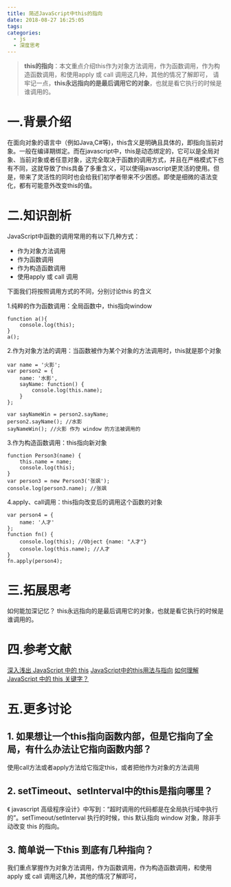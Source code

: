 ```yaml
---
title: 简述JavaScript中this的指向
date: 2018-08-27 16:25:05
tags:  
categories: 
  - js
  - 深度思考
---
```


> **this的指向**：本文重点介绍this作为对象方法调用，作为函数调用，作为构造函数调用，和使用apply 或 call 调用这几种，其他的情况了解即可，
请牢记一点，**this永远指向的是最后调用它的对象**，也就是看它执行的时候是谁调用的。

<!-- more -->
# 一.背景介绍

   在面向对象的语言中（例如Java,C#等)，this含义是明确且具体的，即指向当前对象。一般在编译期绑定。而在javascript中，this是动态绑定的，它可以是全局对象、当前对象或者任意对象，这完全取决于函数的调用方式，并且在严格模式下也有不同，这就导致了this具备了多重含义，可以使得javascript更灵活的使用。但是，带来了灵活性的同时也会给我们初学者带来不少困惑。即使是细微的语法变化，都有可能意外改变this的值。
   
# 二.知识剖析

JavaScript中函数的调用常用的有以下几种方式：
+ 作为对象方法调用
+ 作为函数调用
+ 作为构造函数调用
+ 使用apply 或 call 调用

下面我们将按照调用方式的不同，分别讨论this 的含义

1.纯粹的作为函数调用：全局函数中，this指向window

```
function a(){
    console.log(this);
}
a();
```
       
2.作为对象方法的调用：当函数被作为某个对象的方法调用时，this就是那个对象

```
var name = '火影';
var person2 = {
    name: '水影',
    sayName: function() {
        console.log(this.name);
    }
};

var sayNameWin = person2.sayName;
person2.sayName(); //水影
sayNameWin(); //火影 作为 window 的方法被调用的
```

3.作为构造函数调用：this指向新对象

```
function Person3(name) {
    this.name = name;
    console.log(this);
}
var person3 = new Person3('张飒');
console.log(person3.name); //张飒
```
4.apply、call调用：this指向改变后的调用这个函数的对象
```
var person4 = {
    name: '人才'
};
function fn() {
    console.log(this); //Object {name: "人才"}
    console.log(this.name); //人才
}
fn.apply(person4);
```
# 三.拓展思考

如何能加深记忆？
this永远指向的是最后调用它的对象，也就是看它执行的时候是谁调用的。

# 四.参考文献

[深入浅出 JavaScript 中的 this](https://www.ibm.com/developerworks/cn/web/1207_wangqf_jsthis/)
[JavaScript中的this用法与指向](http://caibaojian.com/toutiao/6859)
[如何理解 JavaScript 中的 this 关键字？](https://www.zhihu.com/question/19636194)

# 五.更多讨论

## 1. 如果想让一个this指向函数内部，但是它指向了全局，有什么办法让它指向函数内部？
使用call方法或者apply方法给它指定this，或者把他作为对象的方法调用

## 2. setTimeout、setInterval中的this是指向哪里？
《 javascript 高级程序设计》中写到：“超时调用的代码都是在全局执行域中执行的”。setTimeout/setInterval 执行的时候，this 默认指向 window 对象，除非手动改变 this 的指向。

## 3. 简单说一下this 到底有几种指向？
我们重点掌握作为对象方法调用，作为函数调用，作为构造函数调用，和使用apply 或 call 调用这几种，其他的情况了解即可，



